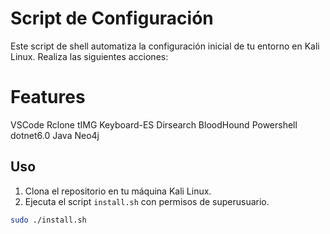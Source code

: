 # Script de Configuración

Este script de shell automatiza la configuración inicial de tu entorno en Kali Linux. Realiza las siguientes acciones:

# Features
VSCode Rclone tIMG Keyboard-ES Dirsearch BloodHound Powershell dotnet6.0 Java Neo4j

## Uso
1. Clona el repositorio en tu máquina Kali Linux.
2. Ejecuta el script `install.sh` con permisos de superusuario.

```bash
sudo ./install.sh

